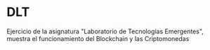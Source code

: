 # DLT
Ejercicio de la asignatura "Laboratorio de Tecnologías Emergentes", muestra el funcionamiento del Blockchain y las Criptomonedas

